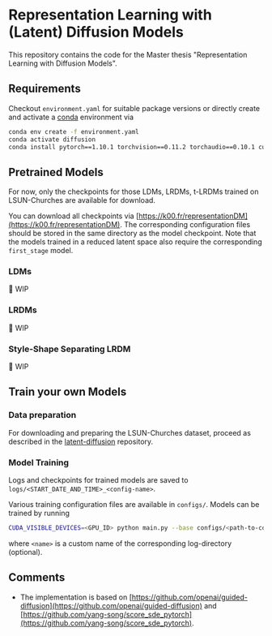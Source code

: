# Representation Learning with (Latent) Diffusion Models
This repository contains the code for the Master thesis "Representation Learning with Diffusion Models".

## Requirements
Checkout ``environment.yaml`` for suitable package versions or directly create and activate a [conda](https://conda.io/) environment via
```bash
conda env create -f environment.yaml
conda activate diffusion
conda install pytorch==1.10.1 torchvision==0.11.2 torchaudio==0.10.1 cudatoolkit=11.3 -c pytorch -c conda-forge
```

## Pretrained Models
For now, only the checkpoints for those LDMs, LRDMs, t-LRDMs trained on LSUN-Churches are available for download.

You can download all checkpoints via [https://k00.fr/representationDM](https://k00.fr/representationDM). The corresponding configuration files should be stored in the same directory as the model checkpoint. Note that the models trained in a reduced latent space also require the corresponding ``first_stage`` model.

### LDMs

🚧 WIP

### LRDMs

🚧 WIP

### Style-Shape Separating LRDM

🚧 WIP

## Train your own Models

### Data preparation

For downloading and preparing the LSUN-Churches dataset, proceed as described in the [latent-diffusion](https://github.com/CompVis/latent-diffusion#lsun) repository.

### Model Training

Logs and checkpoints for trained models are saved to ``logs/<START_DATE_AND_TIME>_<config-name>``.

Various training configuration files are available in ``configs/``. Models can be trained by running
```bash
CUDA_VISIBLE_DEVICES=<GPU_ID> python main.py --base configs/<path-to-config>.yaml -t --gpus 0, -n <name>
```
where ``<name>`` is a custom name of the corresponding log-directory (optional).

## Comments
* The implementation is based on [https://github.com/openai/guided-diffusion](https://github.com/openai/guided-diffusion) and [https://github.com/yang-song/score_sde_pytorch](https://github.com/yang-song/score_sde_pytorch).
